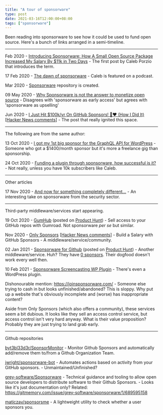```yaml
---
title: "A tour of sponsorware"
type: post
date: 2021-03-16T12:00:00+08:00
tags: ["sponsorware"]
---
```


Been reading into sponsorware to see how it could be used to fund open source. Here's a bunch of links arranged in a semi-timeline.
<!--more-->
----

Feb 2020 - [Introducing Sponsorware: How A Small Open Source Package Increased My Salary By $11k in Two Days](https://calebporzio.com/sponsorware) - The first post by Caleb Porzio that introduces the term.

17 Feb 2020 - [The dawn of sponsorware](https://changelog.com/podcast/381) - Caleb is featured on a podcast.

Mar 2020 - [Sponsorware](https://github.com/sponsorware/docs) repository is created.

09 May 2020 - [Why Sponsorware is not the answer to monetize open source](https://blog.schlein.net/why-sponsorware-is-not-the-answer/) - Disagrees with 'sponsorware as early access' but agrees with 'sponsorware as upselling'

Jun 2020 - [I Just Hit $100k/yr On GitHub Sponsors! 🎉❤️ (How I Did It)](https://calebporzio.com/i-just-hit-dollar-100000yr-on-github-sponsors-heres-how-i-did-it) [[Hacker News comments](https://news.ycombinator.com/item?id=23613719)] - The post that really ignited this space.

----

The following are from the same author:

13 Oct 2020 - [I got my 1st big sponsor for the GraphQL API for WordPress](https://leoloso.com/posts/rector-new-sponsor-graphql-api-for-wp/) - Someone who got a $1400/month sponsor but it's more a freelance gig than sponsorship.

24 Oct 2020 - [Funding a plugin through sponsorware, how successful is it?](https://leoloso.com/posts/funding-wp-plugin-thru-sponsorware/) - Not really, unless you have 10k subscribers like Caleb.

----

Other articles

17 Nov 2020 - [And now for something completely different...](https://porchetta.industries/2020/11/17/And-Now-For-Something-Completely-Diffrent/) - An interesting take on sponsorware from the security sector.

----

Third-party middleware/services start appearing.

19 Oct 2020 - [GumHub](https://gumroad.com/l/gumhub) (posted on [Product Hunt](https://www.producthunt.com/posts/gumhub)) - Sell access to your GitHub repos with Gumroad. Not sponsorware _per se_ but similar.

Nov 2020 - [Only Sponsors](https://onlysponsors.dev/) [[Hacker News comments](https://news.ycombinator.com/item?id=25882021)] - Build a Salary with GitHub Sponsors - A middleware/service/community.

02 Jan 2021 - [Sponsorware for Github](https://sponsorware.neutron.so/) (posted on [Product Hunt](https://www.producthunt.com/posts/sponsorware-for-github)) - Another middleware/service. Huh? They have [0 sponsors](https://github.com/sponsors/Neutron-Creative). Their dogfood doesn't work every well then.

10 Feb 2021 - [Sponsorware Screencasting WP Plugin](https://opensheetmusicdisplay.org/2021/02/10/sponsorware-videos-screencasting-plugin/) - There's even a WordPress plugin.

Dishonourable mention: https://joinsponsorware.com/ - Someone else trying to cash in but looks unfinished/abandoned? This is sloppy. Why put up a website that's obviously incomplete and (worse) has inappropriate content?

Aside from Only Sponsors (which also offers a community), these services seem a bit dubious. It looks like they sell an access control service, but access control isn't very hard anyway. What is their value proposition? Probably they are just trying to land grab early.

----

Github repositories

[byt3bl33d3r/SponsorMonitor](https://github.com/byt3bl33d3r/SponsorMonitor) - Monitor Github Sponsors and automatically add/remove them to/from a Github Organization Team. 

[jwright/sponsorware-bot](https://github.com/jwright/sponsorware-bot) - Automates actions based on activity from your GitHub sponsors. - Unmaintained/Unfinished?

[grey-software/Sponsorware](https://github.com/grey-software/sponsorware) -  Technical guidance and tooling to allow open source developers to distribute software to their Github Sponsors.  - Looks like it's just documentation only?
Related: https://gitmemory.com/issue/grey-software/sponsorware/1/689595158

[maticzav/sponsorsme](https://github.com/maticzav/sponsorsme) - A lightweight utility to check whether a user sponsors you. 
